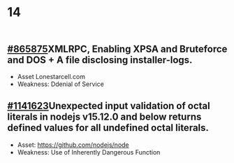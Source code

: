 # 14

[\
\#865875](https://hackerone.com/reports/865875)XMLRPC, Enabling XPSA and Bruteforce and DOS + A file disclosing installer-logs.
-------------------------------------------------------------------------------------------------------------------------------

* Asset Lonestarcell.com
* Weakness: Ddenial of Service



## [#1141623](https://hackerone.com/reports/1141623)Unexpected input validation of octal literals in nodejs v15.12.0 and below returns defined values for all undefined octal literals.

* Asset: https://github.com/nodejs/node
* Weakness: Use of Inherently Dangerous Function



##



